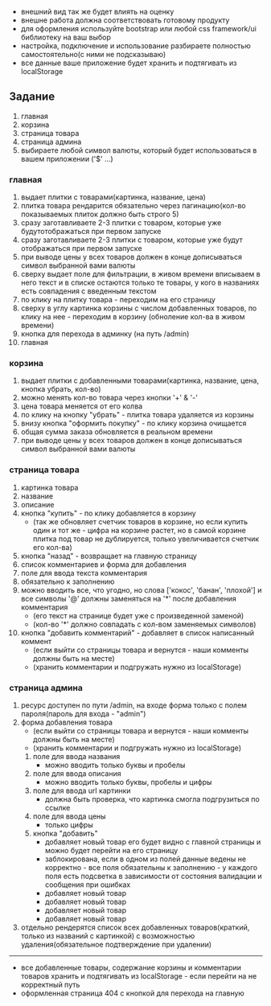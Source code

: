<ul>
  <li>внешний вид так же будет влиять на оценку</li>
  <li>внешне работа должна соответствовать готовому продукту</li>
  <li>
    для оформления используйте bootstrap или любой css framework/ui библиотеку
    на ваш выбор
  </li>
  <li>
    настройка, подключение и использование разбираете полностью самостоятельно(с
    ними не подсказываю)
  </li>
  <li>
    все данные ваше приложение будет хранить и подтягивать из localStorage
  </li>
</ul>

<h2>Задание</h2>

<ol>
  <li>главная</li>
  <li>корзина</li>
  <li>страница товара</li>
  <li>страница админа</li>
  <li>
    выбираете любой символ валюты, который будет использоваться в вашем
    приложении  ('$' ...)
  </li>
</ol>

<h3>главная</h3>

<ol>
  <li>выдает плитки с товарами(картинка, название, цена)</li>
  <li>
    плитка товара рендарится обязательно через пагинацию(кол-во показываемых
    плиток должно быть строго 5)
  </li>
  <li>
    сразу заготавливаете 2-3 плитки с товаром, которые уже будутотображаться при
    первом запуске
  </li>
  <li>
    сразу заготавливаете 2-3 плитки с товаром, которые уже будут отображаться
    при первом запуске
  </li>
  <li>
    при выводе цены у всех товаров должен в конце дописываться символ выбранной
    вами валюты
  </li>
  <li>
    сверху выдает поле для фильтрации, в живом времени вписываем в него текст и
    в списке остаются только те товары, у кого в названиях есть совпадения с
    введенным текстом
  </li>
  <li>по клику на плитку товара - переходим на его страницу</li>
  <li>
    сверху в углу картинка корзины с числом добавленных товаров, по клику на нее
    - переходим в корзину (обноление кол-ва в живом времени)
  </li>
  <li>кнопка для перехода в админку (на путь /admin)</li>
  <li>главная</li>
</ol>

<h3>корзина</h3>

<ol>
  <li>
    выдает плитки с добавленными товарами(картинка, название, цена, кнопка
    убрать, кол-во)
  </li>
  <li>можно менять кол-во товара через кнопки '+' & '-'</li>
  <li>цена товара меняется от его колва</li>
  <li>по клику на кнопку "убрать" - плитка товара удаляется из корзины</li>
  <li>внизу кнопка "оформить покупку" - по клику корзина очищается</li>
  <li>общая сумма заказа обновляется в реальном времени</li>
  <li>
    при выводе цены у всех товаров должен в конце дописываться символ выбранной
    вами валюты
  </li>
</ol>

<h3>страница товара</h3>

<ol>
  <li>картинка товара</li>
  <li>название</li>
  <li>описание</li>
  <li>
    кнопка "купить" - по клику добавляется в корзину
    <ul>
      <li>
        (так же обновляет счетчик товаров в корзине, но если купить один и тот
        же - цифра на корзине растет, но в самой корзине плитка под товар не
        дублируется, только увеличивается счетчик его кол-ва)
      </li>
    </ul>
  </li>
  <li>кнопка "назад" - возвращает на главную страницу</li>
  <li>список комментариев и форма для добавления</li>
  <li>поле для ввода текста комментария</li>
  <li>обязательно к заполнению</li>
  <li>
    можно вводить все, что угодно, но слова ['кокос', 'банан', 'плохой'] и все
    символы '@' должны заменяться на '*' после добавления комментария
    <ul>
      <li>(его текст на странице будет уже с произведенной заменой)</li>
      <li>(кол-во '*' должно совпадать с кол-вом заменяемых символов)</li>
    </ul>
  </li>
  <li>
    кнопка "добавить комментарий" - добавляет в список написанный коммент
    <ul>
      <li>
        (если выйти со страницы товара и вернутся - наши комменты должны быть на
        месте)
      </li>
      <li>(хранить комментарии и подгружать нужно из localStorage)</li>
    </ul>
  </li>
</ol>

<h3>страница админа</h3>

<ol>
  <li>
    ресурс доступен по пути /admin, на входе форма только с полем пароля(пароль
    для входа - "admin")
  </li>
  <li>
    форма добавления товара
    <ul>
      <li>
        (если выйти со страницы товара и вернутся - наши комменты должны быть на
        месте)
      </li>
      <li>(хранить комментарии и подгружать нужно из localStorage)</li>
    </ul>
    <ol>
      <li>
        поле для ввода названия
        <ul>
          <li>можно вводить только буквы и пробелы</li>
        </ul>
      </li>
      <li>
        поле для ввода описания
        <ul>
          <li>можно вводить только буквы, пробелы и цифры</li>
        </ul>
      </li>
      <li>
        поле для ввода url картинки
        <ul>
          <li>
            должна быть проверка, что картинка смогла подгрузиться по ссылке
          </li>
        </ul>
      </li>
      <li>
        поле для ввода цены
        <ul>
          <li>только цифры</li>
        </ul>
      </li>
      <li>
        кнопка "добавить"
        <ul>
          <li>
            добавляет новый товар его будет видно с главной страницы и можно
            будет перейти на его страницу
          </li>
          <li>
            заблокирована, если в одном из полей данные ведены не корректно -
            все поля обязательны к заполнению - у каждого поля есть подсветка в
            зависимости от состояния валидации и сообщения при ошибках
          </li>
          <li>добавляет новый товар</li>
          <li>добавляет новый товар</li>
          <li>добавляет новый товар</li>
          <li>добавляет новый товар</li>
        </ul>
      </li>
    </ol>
  </li>
  <li>
    отдельно рендерятся список всех добавленных товаров(краткий, только из
    названий с картинкой) с возможностью удаления(обязательное подтверждение при
    удалении)
  </li>
</ol>

---

<ul>
  <li>все добавленные товары, содержание корзины и комментарии товаров
    хранить и подтягивать из localStorage - если перейти на не корректный путь
  </li>
  <li>оформленная страница 404 с кнопкой для перехода на главную</li>
</ul>
